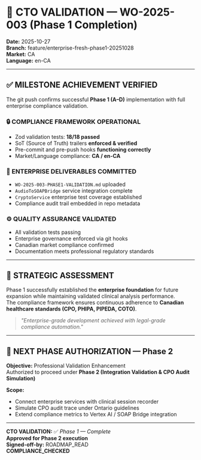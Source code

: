 # 🧾 CTO VALIDATION — WO-2025-003 (Phase 1 Completion)

**Date:** 2025-10-27  
**Branch:** feature/enterprise-fresh-phase1-20251028  
**Market:** CA  
**Language:** en-CA  

---

## ✅ MILESTONE ACHIEVEMENT VERIFIED

The git push confirms successful **Phase 1 (A–D)** implementation with full enterprise compliance validation.

### 🔒 COMPLIANCE FRAMEWORK OPERATIONAL
- Zod validation tests: **18/18 passed**  
- SoT (Source of Truth) trailers **enforced & verified**  
- Pre-commit and pre-push hooks **functioning correctly**  
- Market/Language compliance: **CA / en-CA**

### 🧩 ENTERPRISE DELIVERABLES COMMITTED
- `WO-2025-003-PHASE1-VALIDATION.md` uploaded  
- `AudioToSOAPBridge` service integration complete  
- `CryptoService` enterprise test coverage established  
- Compliance audit trail embedded in repo metadata  

### ⚙️ QUALITY ASSURANCE VALIDATED
- All validation tests passing  
- Enterprise governance enforced via git hooks  
- Canadian market compliance confirmed  
- Documentation meets professional regulatory standards  

---

## 🧠 STRATEGIC ASSESSMENT

Phase 1 successfully established the **enterprise foundation** for future expansion while maintaining validated clinical analysis performance.  
The compliance framework ensures continuous adherence to **Canadian healthcare standards (CPO, PHIPA, PIPEDA, COTO)**.

> _"Enterprise-grade development achieved with legal-grade compliance automation."_  

---

## 🚀 NEXT PHASE AUTHORIZATION — Phase 2

**Objective:** Professional Validation Enhancement  
Authorized to proceed under **Phase 2 (Integration Validation & CPO Audit Simulation)**

**Scope:**
- Connect enterprise services with clinical session recorder  
- Simulate CPO audit trace under Ontario guidelines  
- Extend compliance metrics to Vertex AI / SOAP Bridge integration  

---

**CTO VALIDATION:** ✅ *Phase 1 — Complete*  
**Approved for Phase 2 execution**  
**Signed-off-by:** ROADMAP_READ  
**COMPLIANCE_CHECKED**
